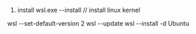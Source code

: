 1. install
wsl.exe --install // install linux kernel

wsl --set-default-version 2
wsl --update
wsl --install -d Ubuntu

